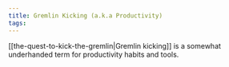 ```yaml
---
title: Gremlin Kicking (a.k.a Productivity)
tags:
---
```

[[the-quest-to-kick-the-gremlin|Gremlin kicking]] is a somewhat underhanded term for productivity habits and tools.